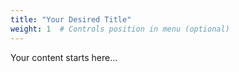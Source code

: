 ```yaml
---
title: "Your Desired Title"
weight: 1  # Controls position in menu (optional)
---
```


Your content starts here...
